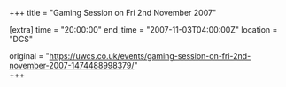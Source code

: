 +++
title = "Gaming Session on Fri 2nd November 2007"

[extra]
time = "20:00:00"
end_time = "2007-11-03T04:00:00Z"
location = "DCS"

original = "https://uwcs.co.uk/events/gaming-session-on-fri-2nd-november-2007-1474488998379/"    
+++



